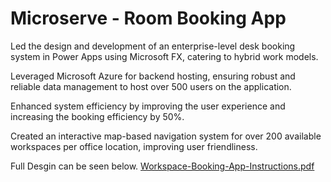 # Microserve - Room Booking App

Led the design and development of an enterprise-level desk booking system in Power Apps using Microsoft FX, catering to hybrid work models.

Leveraged Microsoft Azure for backend hosting, ensuring robust and reliable data management to host over 500 users on the application.

Enhanced system efficiency by improving the user experience and increasing the booking efficiency by 50%.

Created an interactive map-based navigation system for over 200 available workspaces per office location, improving user friendliness.

Full Desgin can be seen below.
[Workspace-Booking-App-Instructions.pdf](https://github.com/Ibrahim12142001/Room-Booking-app/files/12297288/Workspace-Booking-App-Instructions.pdf)
